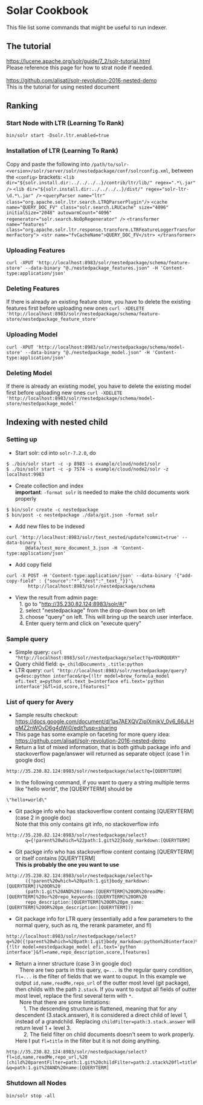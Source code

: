 # Solar Cookbook
This file list some commands that might be useful to run indexer.
## The tutorial
https://lucene.apache.org/solr/guide/7_2/solr-tutorial.html<br />
Please reference this page for how to strat node if needed.<br /> <br />
https://github.com/alisatl/solr-revolution-2016-nested-demo<br /> 
This is the tutorial for using nested document
## Ranking
### Start Node with LTR (Learning To Rank)
`bin/solr start -Dsolr.ltr.enabled=true`
### Installation of LTR (Learning To Rank)
Copy and paste the following into `/path/to/solr-<version>/solr/server/solr/nestedpackage/conf/solrconfig.xml`, between the `<config>` brackets:
`<lib dir="${solr.install.dir:../../../..}/contrib/ltr/lib/" regex=".*\.jar" />`
`<lib dir="${solr.install.dir:../../../..}/dist/" regex="solr-ltr-\d.*\.jar" />`
`<queryParser name="ltr" class="org.apache.solr.ltr.search.LTRQParserPlugin"/>`
`<cache name="QUERY_DOC_FV"
       class="solr.search.LRUCache"
       size="4096"
       initialSize="2048"
       autowarmCount="4096"
       regenerator="solr.search.NoOpRegenerator" />`
`<transformer name="features" class="org.apache.solr.ltr.response.transform.LTRFeatureLoggerTransformerFactory">
  <str name="fvCacheName">QUERY_DOC_FV</str>
</transformer>`
### Uploading Features
`curl -XPUT 'http://localhost:8983/solr/nestedpackage/schema/feature-store' --data-binary "@./nestedpackage_features.json" -H 'Content-type:application/json'`
### Deleting Features
If there is already an existing feature store, you have to delete the existing features first before uploading new ones
`curl -XDELETE 'http://localhost:8983/solr/nestedpackage/schema/feature-store/nestedpackage_feature_store'`
### Uploading Model
`curl -XPUT 'http://localhost:8983/solr/nestedpackage/schema/model-store' --data-binary "@./nestedpackage_model.json" -H 'Content-type:application/json'`
### Deleting Model
If there is already an existing model, you have to delete the existing model first before uploading new ones
`curl -XDELETE 'http://localhost:8983/solr/nestedpackage/schema/model-store/nestedpackage_model'`

## Indexing with nested child
### Setting up
- Start solr: cd into `solr-7.2.0`, do <br />
```
$ ./bin/solr start -c -p 8983 -s example/cloud/node1/solr
$ ./bin/solr start -c -p 7574 -s example/cloud/node2/solr -z localhost:9983
```
- Create collection and index<br />
**important**: `-format solr` is needed to make the child documents work properly
```
$ bin/solr create -c nestedpackage
$ bin/post -c nestedpackage ./data/git.json -format solr
```
- Add new files to be indexed
```
curl 'http://localhost:8983/solr/test_nested/update?commit=true' --data-binary \
       @data/test_more_document_3.json -H 'Content-type:application/json'
```
- Add copy field
```
curl -X POST -H 'Content-type:application/json' --data-binary '{"add-copy-field" : {"source":"*","dest":"_text_"}}'\
        http://localhost:8983/solr/nestedpackage/schema
```
- View the result from admin page: <br />
&ensp; 1. go to "http://35.230.82.124:8983/solr/#/" <br />
&ensp; 2. select "nestedpackage" from the drop-down box on left <br />
&ensp; 3. choose "query" on left. This will bring up the search user interface. <br />
&ensp; 4. Enter query term and click on "execute query" <br />
### Sample query
- Simple query: `curl "http://localhost:8983/solr/nestedpackage/select?q=YOURQUERY"`
- Query child field: `q=_childDocuments_.title:python`
- LTR query: `curl "http://localhost:8983/solr/nestedpackage/query?q=desc:python interface&rq={!ltr model=brew_formula_model efi.text_a=python efi.text_b=interface efi.text='python interface'}&fl=id,score,[features]"`
### List of query for Avery
- Sample results checkout: https://docs.google.com/document/d/1as7AEXQVZipIXmikV_0v6_66JLHpMZ2nWOvD6g4dWi0/edit?usp=sharing
- This page has some example on faceting for more query idea: https://github.com/alisatl/solr-revolution-2016-nested-demo
- Return a list of mixed information, that is both github package info and stackoverflow page/answer will returned as separate object (case 1 in google doc)
```
http://35.230.82.124:8983/solr/nestedpackage/select?q=[QUERYTERM]
```
- In the following command, if you want to query a string multiple terms like "hello world", the [QUERYTERM] should be 
```
\"hello+world\"
```
- Git packge info who has stackoverflow content containg [QUERYTERM] (case 2 in google doc) <br />
Note that this only contains git info, no stackoverflow info 
```
http://35.230.82.124:8983/solr/nestedpackage/select?
       q={!parent%20which=%22path:1.git%22}body_markdown:[QUERYTERM]
```
- Git packge info who has stackoverflow content containg [QUERYTERM] or itself contains [QUERYTERM]<br />
**This is probably the one you want to use**
```
http://35.230.82.124:8983/solr/nestedpackage/select?q=
       ({!parent%20which=%20path:1.git}body_markdown:[QUERYTERM])%20OR%20
       (path:1.git%20AND%20(name:[QUERYTERM]%20OR%20readMe:[QUERYTERM]%20or%20repo_keywords:[QUERYTERM]%20OR%20
       repo_description:[QUERYTERM]%20OR%20pm_name:[QUERYTERM]%20OR%20pm_description:[QUERYTERM]))
```
- Git package info for LTR query (essentially add a few parameters to the normal query, such as rq, the rerank parameter, and fl)
```
http://localhost:8983/solr/nestedpackage/select?q=%20({!parent%20which=%20path:1.git}body_markdown:python%20interface)%20OR%20%20(path:1.git%20AND%20(name:python%20interface%20OR%20readMe:python%20interface%20or%20repo_keywords:python%20interface%20OR%20%20repo_description:python%20interface%20OR%20pm_name:python%20interface%20OR%20pm_description:python%20interface))&rq={!ltr model=nestedpackage_model efi.text='python interface'}&fl=name,repo_description,score,[features]
```
- Return a inner structure (case 3 in google doc) <br />
&ensp; There are two parts in this query, `q=...` is the regular query condition, `fl=...` is the filter of fields that we want to ouput. In this example we output `id,name,readMe,repo_url` of the outter most level (git package), then childs with the path `2.stack`. If you want to output all fields of outter most level, replace the first several term with `*`. <br />
&ensp; Nore that there are some limitations:<br />
&ensp; &ensp; 1. The descending structure is flattened, meaning that for any descendent (3.stack.answer), it is considered a direct child of level 1, instead of a grandchild. Replacing `childFilter=path:3.stack.answer` will return level 1 + level 3. <br />
&ensp; &ensp; 2. The field filter on child documents doesn't seem to work properly. Here I put `fl=title` in the filter but it is not doing anything.

```
http://35.230.82.124:8983/solr/nestedpackage/select?
fl=id,name,readMe,repo_url,%20
[child%20parentFilter=path:1.git%20childFilter=path:2.stack%20fl=title%20limit=2]
&q=path:1.git%20AND%20name:[QUERYTERM]
```
### Shutdown all Nodes
`bin/solr stop -all`
